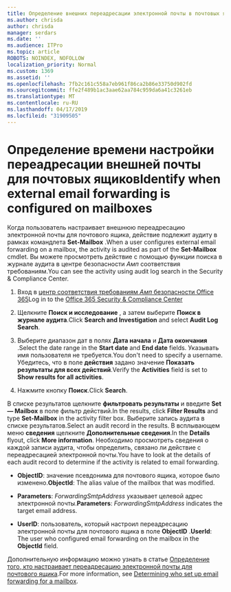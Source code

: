 ```yaml
---
title: Определение внешних переадресации электронной почты в почтовых ящиках в журналах аудита
ms.author: chrisda
author: chrisda
manager: serdars
ms.date: ''
ms.audience: ITPro
ms.topic: article
ROBOTS: NOINDEX, NOFOLLOW
localization_priority: Normal
ms.custom: 1369
ms.assetid: ''
ms.openlocfilehash: 7fb2c161c558a7eb961f86ca2b86e33750d902fd
ms.sourcegitcommit: ffe2f489b1ac3aae62aa784c959da6a41c3261eb
ms.translationtype: MT
ms.contentlocale: ru-RU
ms.lasthandoff: 04/17/2019
ms.locfileid: "31909505"
---
```

# <a name="identify-when-external-email-forwarding-is-configured-on-mailboxes"></a><span data-ttu-id="0caf1-102">Определение времени настройки переадресации внешней почты для почтовых ящиков</span><span class="sxs-lookup"><span data-stu-id="0caf1-102">Identify when external email forwarding is configured on mailboxes</span></span>

<span data-ttu-id="0caf1-103">Когда пользователь настраивает внешнюю переадресацию электронной почты для почтового ящика, действие подлежит аудиту в рамках командлета **Set-Mailbox** .</span><span class="sxs-lookup"><span data-stu-id="0caf1-103">When a user configures external email forwarding on a mailbox, the activity is audited as part of the **Set-Mailbox** cmdlet.</span></span> <span data-ttu-id="0caf1-104">Вы можете просмотреть действие с помощью функции поиска в журнале аудита в центре безопасности _Амп_ соответствия требованиям.</span><span class="sxs-lookup"><span data-stu-id="0caf1-104">You can see the activity using audit log search in the Security & Compliance Center.</span></span>

1. <span data-ttu-id="0caf1-105">Вход в [центр соответствия требованиям _Амп_ безопасности Office 365](https://protection.office.com/)</span><span class="sxs-lookup"><span data-stu-id="0caf1-105">Log in to the [Office 365 Security & Compliance Center](https://protection.office.com/)</span></span>

2. <span data-ttu-id="0caf1-106">Щелкните **Поиск и исследование** , а затем выберите **Поиск в журнале аудита**.</span><span class="sxs-lookup"><span data-stu-id="0caf1-106">Click **Search and Investigation** and select **Audit Log Search**.</span></span>

3. <span data-ttu-id="0caf1-107">Выберите диапазон дат в полях **Дата начала** и **Дата окончания** .</span><span class="sxs-lookup"><span data-stu-id="0caf1-107">Select the date range in the **Start date** and **End date** fields.</span></span> <span data-ttu-id="0caf1-108">Указывать имя пользователя не требуется.</span><span class="sxs-lookup"><span data-stu-id="0caf1-108">You don't need to specify a username.</span></span> <span data-ttu-id="0caf1-109">Убедитесь, что в поле **действия** задано значение **Показать результаты для всех действий**.</span><span class="sxs-lookup"><span data-stu-id="0caf1-109">Verify the **Activities** field is set to **Show results for all activities**.</span></span>

4. <span data-ttu-id="0caf1-110">Нажмите кнопку **Поиск**.</span><span class="sxs-lookup"><span data-stu-id="0caf1-110">Click **Search**.</span></span>

<span data-ttu-id="0caf1-111">В списке результатов щелкните **фильтровать результаты** и введите **Set — Mailbox** в поле фильтр действий.</span><span class="sxs-lookup"><span data-stu-id="0caf1-111">In the results, click **Filter Results** and type **Set-Mailbox** in the activity filter box.</span></span> <span data-ttu-id="0caf1-112">Выберите запись аудита в списке результатов.</span><span class="sxs-lookup"><span data-stu-id="0caf1-112">Select an audit record in the results.</span></span> <span data-ttu-id="0caf1-113">В всплывающем меню **сведения** щелкните **Дополнительные сведения**.</span><span class="sxs-lookup"><span data-stu-id="0caf1-113">In the **Details** flyout, click **More information**.</span></span> <span data-ttu-id="0caf1-114">Необходимо просмотреть сведения о каждой записи аудита, чтобы определить, связано ли действие с переадресацией электронной почты.</span><span class="sxs-lookup"><span data-stu-id="0caf1-114">You have to look at the details of each audit record to determine if the activity is related to email forwarding.</span></span>

- <span data-ttu-id="0caf1-115">**ObjectID**: значение псевдонима для почтового ящика, которое было изменено.</span><span class="sxs-lookup"><span data-stu-id="0caf1-115">**ObjectId**: The alias value of the mailbox that was modified.</span></span>

- <span data-ttu-id="0caf1-116">**Parameters**: _ForwardingSmtpAddress_ указывает целевой адрес электронной почты.</span><span class="sxs-lookup"><span data-stu-id="0caf1-116">**Parameters**: _ForwardingSmtpAddress_ indicates the target email address.</span></span>

- <span data-ttu-id="0caf1-117">**UserID**: пользователь, который настроил переадресацию электронной почты для почтового ящика в поле **ObjectID** .</span><span class="sxs-lookup"><span data-stu-id="0caf1-117">**UserId**: The user who configured email forwarding on the mailbox in the **ObjectId** field.</span></span>

<span data-ttu-id="0caf1-118">Дополнительную информацию можно узнать в статье [Определение того, кто настраивает переадресацию электронной почты для почтового ящика](https://docs.microsoft.com/office365/securitycompliance/auditing-troubleshooting-scenarios#determining-who-set-up-email-forwarding-for-a-mailbox).</span><span class="sxs-lookup"><span data-stu-id="0caf1-118">For more information, see [Determining who set up email forwarding for a mailbox](https://docs.microsoft.com/office365/securitycompliance/auditing-troubleshooting-scenarios#determining-who-set-up-email-forwarding-for-a-mailbox).</span></span>
